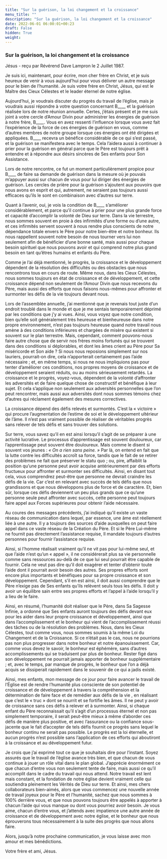 ```yaml
---
title: "Sur la guérison, la loi changement et la croissance"
menu_title: ""
description: "Sur la guérison, la loi changement et la croissance"
date: 2022-06-01 06:00:01+00:23
draft: False
hidden: True
weight:
---
```

### Sur la guérison, la loi changement et la croissance

Jésus - reçu par Révérend Dave Lampron le 2 Juillet 1987.

Je suis ici, maintenant, pour écrire, mon cher frère en Christ, et je suis heureux de venir à vous aujourd’hui pour vous délivrer un autre message pour le bien de l’humanité. Je suis votre frère en Christ, Jésus, qui est le Maître des Cieux Célestes et le leader éternel de notre église.

Aujourd’hui, je voudrais discuter du progrès du travail de l’église, mais je voudrais aussi répondre à votre question concernant B____ et la guérison réalisée lors de notre réunion annuelle. Certes, j’étais présent et je me suis joint à votre cercle d’Amour Divin pour administrer les énergies de guérison à notre frère, B____. Vous en avez ressenti l’influence lorsque vous avez fait l’expérience de la force de ces énergies de guérison en vous, comme d’autres membres de notre groupe lorsque ces énergies ont été dirigées et appliquées. B____ recevra un bénéfice considérable de ce qui s’est passé, et la guérison se manifestera avec le temps. Cela l’aidera aussi à continuer à prier pour la guérison en général parce que le Père est toujours prêt à entendre et à répondre aux désirs sincères de Ses enfants pour Son Assistance.

Lors de notre rencontre, ce fut un moment particulièrement propice pour B____ de faire sa demande de guérison dans la mesure où je pouvais m’appuyer aussi sur chacun de vous pour lui diriger des énergies de guérison. Les cercles de prière pour la guérison s’ajoutent aux pouvoirs que nous avons en esprit et qui, autrement, ne seraient pas toujours aussi efficaces qu’ils le sont en combinaison avec d’autres sur terre.

Quant à l’avenir, oui, je vois la condition de B____ s’améliorer considérablement, et parce qu’il continue à prier pour une plus grande force et capacité d’accomplir la volonté de Dieu sur terre. Dans la vie terrestre, nous sommes souvent en proie à des infirmités d’une forme ou d’une autre, et ces infirmités servent souvent à nous rendre plus conscients de notre dépendance totale envers le Père pour notre bien-être et notre bonheur. Ils nous rappellent souvent notre besoin de nous tourner vers lui non seulement afin de bénéficier d’une bonne santé, mais aussi pour chaque besoin spirituel que nous pouvons avoir et qui comprend notre plus grand besoin en tant qu’êtres humains et enfants du Père.

Comme je l’ai déjà mentionné, le progrès, la croissance et le développement dépendent de la résolution des difficultés ou des obstacles que nous rencontrons tous en cours de route. Même nous, dans les Cieux Célestes, nous sommes toujours en état de croissance et de développement, et cette croissance dépend non seulement de l’Amour Divin que nous recevons du Père, mais aussi des efforts que nous faisons nous-mêmes pour affronter et surmonter les défis de la vie toujours devant nous.

Lors de l’assemblée annuelle, j’ai mentionné que je revenais tout juste d’un endroit troublé dans le monde et que je me sentais temporairement déprimé par les conditions que j’y ai vues. Ainsi, vous voyez que notre condition, bien qu’elle soit généralement très heureuse et bienheureuse dans notre propre environnement, n’est pas toujours heureuse quand notre travail nous amène à des conditions inférieures et chargées de misère qui existent si souvent sur le plan terrestre. Mais, cependant, comment pouvons-nous faire autre chose que de servir nos frères moins fortunés qui se trouvent dans des conditions si déplorables, et dont les âmes crient au Père pour Sa miséricorde et Son aide ? Si nous nous reposions simplement sur nos lauriers, pourrait-on dire, cela n’apporterait certainement pas l’aide nécessaire ; et, en même temps, si nous ne nous impliquions pas pour tenter d’améliorer ces conditions, nos propres moyens de croissance et de développement seraient réduits, ou au moins sérieusement retardés. La croissance et le progrès, voyez-vous, dépendent de la volonté d’affronter les adversités et de faire quelque chose de constructif et bénéfique à leur sujet. Et cela s’applique non seulement aux adversités personnelles que l’on peut rencontrer, mais aussi aux adversités dont nous sommes témoins chez d’autres qui réclament également des mesures correctives.

La croissance dépend des défis relevés et surmontés. C’est la « victoire » qui procure l’augmentation de l’estime de soi et le développement ultérieur de l’âme. Il n’est pas vraiment possible de réaliser de véritables progrès sans relever de tels défis et sans trouver des solutions.

Sur terre, vous savez qu’il en est ainsi lorsqu’il s’agit de se préparer à une activité lucrative. Le processus d’apprentissage est souvent douloureux, car l’apprentissage peut souvent être douloureux. Mais comme le disent si souvent vos jeunes : *« On a rien sans peine. »* Par là, on entend en fait que la lutte contre les difficultés accroît sa force, tandis que le fait de se retirer des problèmes ne fait que préserver le statu quo ; ou, pire, affaiblit la position qu’une personne peut avoir acquise antérieurement par des efforts fructueux pour affronter et surmonter ses difficultés. Ainsi, en disant tout cela, vous comprendrez peut-être que personne ne devrait craindre les défis de la vie. Car c’est en relevant avec succès de tels défis que nous grandissons et que nous développons plus de force et de caractère. Et, bien sûr, lorsque ces défis deviennent un peu plus grands que ce qu’une personne seule peut affronter avec succès, cette personne peut toujours faire appel aux Forces supérieures pour obtenir l’aide nécessaire.

Au coures des messages précédents, j’ai indiqué qu’il existe un vaste réseau de communication dans lequel, par essence, une âme est réellement liée à une autre. Il y a toujours des sources d’aide auxquelles on peut faire appel dans ce vaste réseau de la Création du Père. Et si le Père Lui-même ne fournit pas directement l’assistance requise, Il mandate toujours d’autres personnes pour fournir l’assistance requise.

Ainsi, si l’homme réalisait vraiment qu’il ne vit pas pour lui-même seul, et que l’aide n’est qu’un « appel », il ne considérerait plus sa vie personnelle comme sans ressources au-delà de ce que lui seul pourrait être capable de fournir. Cela ne veut pas dire qu’il doit exagérer et tenter d’obtenir toute l’aide dont il pourrait avoir besoin des autres. Ses propres efforts sont encore plus importants et bénéfiques pour sa propre croissance et son développement. Cependant, s’il en est ainsi, il doit aussi comprendre que le Père n’exige pas de Ses enfants qu’ils relèvent seuls tous les défis. Il doit y avoir un équilibre sain entre ses propres efforts et l’appel à l’aide lorsqu’il y a lieu de le faire.

Ainsi, en résumé, l’humanité doit réaliser que le Père, dans Sa Sagesse Infinie, a ordonné que Ses enfants auront toujours des défis devant eux pour les aider dans leur propre croissance et développement, ainsi que dans l’accomplissement et le bonheur qui vient de l’accomplissement réussi des tâches ou de la résolution des problèmes. Nous, dans les Cieux Célestes, tout comme vous, nous sommes soumis à la même Loi du Changement et de la Croissance. Si ce n’était pas le cas, nous ne pourrions pas non plus progresser dans notre bonheur et notre épanouissement. Car, comme vous devez le savoir, le bonheur est éphémère, sans d’autres accomplissements qui se traduisent par plus de bonheur. Rester figé dans son développement ne pourrait jamais apporter de bonheur supplémentaire ; et, avec le temps, par manque de progrès, le bonheur que l’on a déjà acquis se dissiperait rapidement dans le souvenir de ce qui a jadis existé.

Ainsi, mes enfants, mon message de ce jour pour faire avancer le travail de l’Église est de rendre l’humanité plus consciente de son potentiel de croissance et de développement à travers la compréhension et la détermination de faire face et de remédier aux défis de la vie , en réalisant que c’est le « truc » dont se nourrit et se fortifie les âmes. Il ne peut y avoir de croissance sans ces défis à relever et à surmonter. Ainsi, si chaque enfant du Père reconnaissait qu’il s’agit d’un processus éternel et non pas simplement temporaire, il serait peut-être mieux à même d’aborder ces défis de manière plus positive, et avec l’assurance ou la confiance sous-jacente que le fait d’accepter de tels défis fournit ce progrès sans lequel le bonheur continu ne serait pas possible. Le progrès est la loi éternelle, et aucun progrès n’est possible sans l’application de ces efforts qui aboutiront à la croissance et au développement futur.

Je crois que j’ai exprimé tout ce que je souhaitais dire pour l’instant. Soyez assurés que le travail de l’église avance très bien, et que chacun de vous continue à jouer un rôle vital dans le plan global. J’apprécie énormément ce que chacun d’entre vous non seulement tente de faire, mais aussi ce qu’il accomplit dans le cadre du travail qui nous attend. Notre travail est lent mais constant, et la fondation de notre église devient vraiment celle qui soutiendra pleinement les Vérités de Dieu sur terre. Et ainsi, mes chers collaborateurs bien-aimés, alors que vous commencez une nouvelle année de travail joyeux pour le Père et l’humanité, sachez que nous sommes à 100% derrière vous, et que nous pouvons toujours être appelés à apporter à chacun l’aide qui vous manque ou dont vous pourriez avoir besoin. Je vous aime, chacun d’entre vous, et j’attends avec impatience une autre année de croissance et de développement avec notre église, et le bonheur que nous éprouverons tous nécessairement à la suite des progrès que nous allons faire.

Alors, jusqu’à notre prochaine communication, je vous laisse avec mon amour et mes bénédictions.

Votre frère et ami, Jésus.
